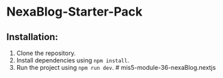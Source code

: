 # NexaBlog-Starter-Pack

## Installation:

1. Clone the repository.
2. Install dependencies using `npm install`.
3. Run the project using `npm run dev`.
#   m i s 5 - m o d u l e - 3 6 - n e x a B l o g . n e x t j s  
 